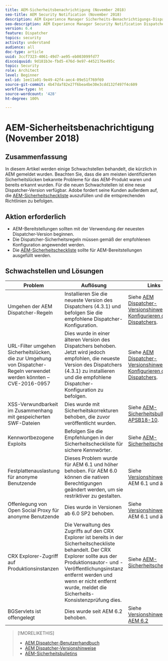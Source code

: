 ```yaml
---
title: AEM-Sicherheitsbenachrichtigung (November 2018)
seo-title: AEM Security Notification (November 2018)
description: AEM Experience Manager Sicherheits-Benachrichtigungs-Dispatcher
seo-description: AEM Experience Manager Security Notification Dispatcher
version: 6.4
feature: Dispatcher
topics: security
activity: understand
audience: all
doc-type: article
uuid: 3ccf7323-4061-49d7-ae95-eb003099fd77
discoiquuid: 9d181b3e-fbd5-476d-9e97-4452176e495c
topic: Security
role: Architect
level: Beginner
exl-id: 1ee11a01-9e49-42f4-aec4-09e51f769f69
source-git-commit: 4b47daf82e27f6bea4be30e3cdd132f497f4c609
workflow-type: ht
source-wordcount: '428'
ht-degree: 100%

---
```


# AEM-Sicherheitsbenachrichtigung (November 2018)

## Zusammenfassung

In diesem Artikel werden einige Schwachstellen behandelt, die kürzlich in AEM gemeldet wurden. Beachten Sie, dass die am meisten identifizierten Sicherheitslücken bekannte Probleme für das AEM-Produkt waren und bereits erkannt wurden. Für die neuen Schwachstellen ist eine neue Dispatcher-Version verfügbar. Adobe fordert seine Kunden außerdem auf, die [AEM-Sicherheitscheckliste](https://helpx.adobe.com/experience-manager/6-5/sites/administring/using/security-checklist.html) auszufüllen und die entsprechenden Richtlinien zu befolgen.

## Aktion erforderlich

* AEM-Bereitstellungen sollten mit der Verwendung der neuesten Dispatcher-Version beginnen.
* Die Dispatcher-Sicherheitsregeln müssen gemäß der empfohlenen Konfiguration angewendet werden.
* Die [AEM-Sicherheitscheckliste](https://helpx.adobe.com/experience-manager/6-5/sites/administring/using/security-checklist.html) sollte für AEM-Bereitstellungen ausgefüllt werden.

## Schwachstellen und Lösungen

| Problem | Auflösung | Links |
|-------|------------|-------|
| Umgehen der AEM Dispatcher-Regeln | Installieren Sie die neueste Version des Dispatchers (4.3.1) und befolgen Sie die empfohlene Dispatcher-Konfiguration. | Siehe [AEM Dispatcher-Versionshinweise](https://helpx.adobe.com/experience-manager/dispatcher/release-notes.html) und [Konfigurieren des Dispatchers](https://helpx.adobe.com/de/experience-manager/dispatcher/using/dispatcher-configuration.html). |
| URL-Filter umgehen Sicherheitslücken, die zur Umgehung von Dispatcher-Regeln verwendet werden könnten – CVE-2016-0957 | Dies wurde in einer älteren Version des Dispatchers behoben. Jetzt wird jedoch empfohlen, die neueste Version des Dispatchers (4.3.1) zu installieren und die empfohlene Dispatcher-Konfiguration zu befolgen. | Siehe [AEM Dispatcher-Versionshinweise](https://helpx.adobe.com/experience-manager/dispatcher/release-notes.html) und [Konfigurieren des Dispatchers](https://helpx.adobe.com/de/experience-manager/dispatcher/using/dispatcher-configuration.html). |
| XSS-Verwundbarkeit im Zusammenhang mit gespeicherten SWF-Dateien | Dies wurde mit Sicherheitskorrekturen behoben, die zuvor veröffentlicht wurden. | Siehe [AEM-Sicherheitsbulletin APSB18-10](https://helpx.adobe.com/de/security/products/experience-manager/apsb18-10.html). |
| Kennwortbezogene Exploits | Befolgen Sie die Empfehlungen in der Sicherheitscheckliste für sichere Kennwörter. | Siehe [AEM-Sicherheitscheckliste](https://helpx.adobe.com/experience-manager/6-5/sites/administring/using/security-checklist.html) |
| Festplattenauslastung für anonyme Benutzende | Dieses Problem wurde für AEM 6.1 und höher behoben. Für AEM 6.0 können die nativen Berechtigungen geändert werden, um sie restriktiver zu gestalten. | Siehe [Versionshinweise](https://helpx.adobe.com/de/experience-manager/aem-previous-versions.html) für AEM 6.1 und älter. |
| Offenlegung von Open Social Proxy für anonyme Benutzende | Dies wurde in Versionen ab 6.0 SP2 behoben. | Siehe [Versionshinweise](https://helpx.adobe.com/de/experience-manager/aem-previous-versions.html) für AEM 6.1 und älter. |
| CRX Explorer-Zugriff auf Produktionsinstanzen | Die Verwaltung des Zugriffs auf den CRX Explorer ist bereits in der Sicherheitscheckliste behandelt. Der CRX Explorer sollte aus der Produktionsautor- und -Veröffentlichungsinstanz entfernt werden und wenn er nicht entfernt wurde, meldet die Sicherheits-Konsistenzprüfung dies. | Siehe [AEM-Sicherheitscheckliste](https://helpx.adobe.com/experience-manager/6-4/sites/administring/using/security-checklist.html). |
| BGServlets ist offengelegt | Dies wurde seit AEM 6.2 behoben. | Siehe [Versionshinweise zu AEM 6.2](https://helpx.adobe.com/de/experience-manager/6-2/release-notes.html) |

>[!MORELIKETHIS]
>
>* [AEM Dispatcher-Benutzerhandbuch](https://helpx.adobe.com/de/experience-manager/dispatcher/user-guide.html)
>* [AEM Dispatcher-Versionshinweise](https://helpx.adobe.com/experience-manager/dispatcher/release-notes.html)
>* [AEM-Sicherheitsbulletins](https://helpx.adobe.com/de/security.html#experience-manager)
